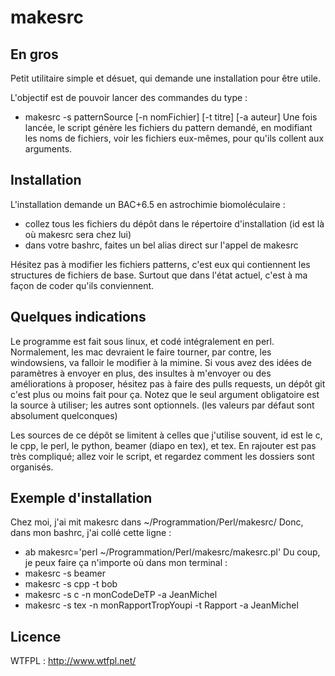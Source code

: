 # makesrc


## En gros

Petit utilitaire simple et désuet, qui demande une installation pour être utile.

L'objectif est de pouvoir lancer des commandes du type :
- makesrc -s patternSource [-n nomFichier] [-t titre] [-a auteur]
Une fois lancée, le script génère les fichiers du pattern demandé, en modifiant les noms de fichiers, 
voir les fichiers eux-mêmes, pour qu'ils collent aux arguments.




## Installation
L'installation demande un BAC+6.5 en astrochimie biomoléculaire :
- collez tous les fichiers du dépôt dans le répertoire d'installation (id est là où makesrc sera chez lui)
- dans votre bashrc, faites un bel alias direct sur l'appel de makesrc

Hésitez pas à modifier les fichiers patterns, c'est eux qui contiennent les structures de fichiers de base.
Surtout que dans l'état actuel, c'est à ma façon de coder qu'ils conviennent.



## Quelques indications
Le programme est fait sous linux, et codé intégralement en perl. 
Normalement, les mac devraient le faire tourner, par contre, les windowsiens, va falloir le modifier à la mimine.
Si vous avez des idées de paramètres à envoyer en plus, des insultes à m'envoyer ou des améliorations à proposer, hésitez pas à faire des pulls requests, un dépôt git c'est plus ou moins fait pour ça.
Notez que le seul argument obligatoire est la source à utiliser; les autres sont optionnels. (les valeurs par défaut sont absolument quelconques)

Les sources de ce dépôt se limitent à celles que j'utilise souvent, id est le c, le cpp, le perl, le python, beamer (diapo en tex), et tex.
En rajouter est pas très compliqué; allez voir le script, et regardez comment les dossiers sont organisés.




## Exemple d'installation
Chez moi, j'ai mit makesrc dans ~/Programmation/Perl/makesrc/
Donc, dans mon bashrc, j'ai collé cette ligne :
- ab makesrc='perl ~/Programmation/Perl/makesrc/makesrc.pl'
Du coup, je peux faire ça n'importe où dans mon terminal :
- makesrc -s beamer
- makesrc -s cpp -t bob
- makesrc -s c -n monCodeDeTP -a JeanMichel
- makesrc -s tex -n monRapportTropYoupi -t Rapport -a JeanMichel




## Licence
WTFPL : http://www.wtfpl.net/
